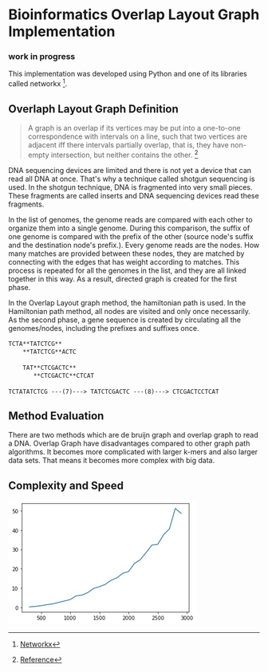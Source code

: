 # Bioinformatics Overlap Layout Graph Implementation

### work in progress ###

This implementation was developed using Python and one of its libraries called networkx [^1].

## Overlaph Layout Graph Definition

>A graph is an overlap if its vertices may be put into a one-to-one correspondence with intervals on a line, such that two vertices are adjacent iff there intervals partially overlap, that is, they have non-empty intersection, but neither contains the other. [^2]

DNA sequencing devices are limited and there is not yet a device that can read all DNA at once. That's why a technique called shotgun sequencing is used. In the shotgun technique, DNA is fragmented into very small pieces. These fragments are called inserts and DNA sequencing devices read these fragments.

In the list of genomes, the genome reads are compared with each other to organize them into a single genome. During this comparison, the suffix of one genome is compared with the prefix of the other (source node's suffix and the destination node's prefix.). Every genome reads are the nodes. How many matches are provided between these nodes, they are matched by connecting with the edges that has weight according to matches. This process is repeated for all the genomes in the list, and they are all linked together in this way. As a result, directed graph is created for the first phase. 

In the Overlap Layout graph method, the hamiltonian path is used. In the Hamiltonian path method, all nodes are visited and only once necessarily. As the second phase, a gene sequence is created by circulating all the genomes/nodes, including the prefixes and suffixes once.

    TCTA**TATCTCG**
        **TATCTCG**ACTC

        TAT**CTCGACTC**
           **CTCGACTC**CTCAT

    TCTATATCTCG ---(7)---> TATCTCGACTC ---(8)---> CTCGACTCCTCAT

## Method Evaluation

There are two methods which are de bruijn graph and overlap graph to read a DNA. Overlap Graph have disadvantages compared to other graph path algorithms. It becomes more complicated with larger k-mers and also larger data sets. That means it becomes more complex with big data.

## Complexity and Speed

![Speed of the implementation as shown in the graph.](https://github.com/isilypici/BioinformaticsOverlapGraph/blob/main/speedimage.jpeg)


 
 [^1]: [Networkx](https://networkx.org/documentation/stable/index.html)
 [^2]: [Reference](https://www.graphclasses.org/classes/gc_913.html)




